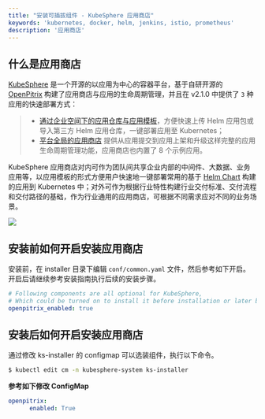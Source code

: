 ```yaml
---
title: "安装可插拔组件 - KubeSphere 应用商店"
keywords: 'kubernetes, docker, helm, jenkins, istio, prometheus'
description: '应用商店'
---
```


## 什么是应用商店

[KubeSphere](https://github.com/kubesphere/kubesphere) 是一个开源的以应用为中心的容器平台，基于自研开源的 [OpenPitrix](https://openpitrix.io) 构建了应用商店与应用的生命周期管理，并且在 v2.1.0 中提供了 `3` 种应用的快速部署方式：

> - [通过企业空间下的应用仓库与应用模板](../../quick-start/one-click-deploy)，方便快速上传 Helm 应用包或导入第三方 Helm 应用仓库，一键部署应用至 Kubernetes；
> - [平台全局的应用商店](../../quick-start/app-store) 提供从应用提交到应用上架和升级这样完整的应用生命周期管理功能，应用商店也内置了 8 个示例应用。


KubeSphere 应用商店对内可作为团队间共享企业内部的中间件、大数据、业务应用等，以应用模板的形式方便用户快速地一键部署常用的基于 [Helm Chart](https://docs.helm.sh/using_helm) 构建的应用到 Kubernetes 中；对外可作为根据行业特性构建行业交付标准、交付流程和交付路径的基础，作为行业通用的应用商店，可根据不同需求应对不同的业务场景。

![](https://pek3b.qingstor.com/kubesphere-docs/png/20191025011318.png)

## 安装前如何开启安装应用商店

安装前，在 installer 目录下编辑 `conf/common.yaml` 文件，然后参考如下开启。开启后请继续参考安装指南执行后续的安装步骤。

```yaml
# Following components are all optional for KubeSphere,
# Which could be turned on to install it before installation or later by updating its value to true
openpitrix_enabled: true
```

## 安装后如何开启安装应用商店

通过修改 ks-installer 的 configmap 可以选装组件，执行以下命令。

```bash
$ kubectl edit cm -n kubesphere-system ks-installer
```

**参考如下修改 ConfigMap**


```yaml
openpitrix:
      enabled: True
```
